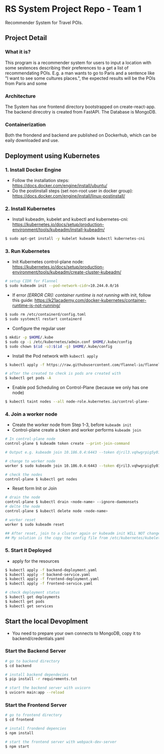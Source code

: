 # RS System Project Repo - Team 1

Recommender System for Travel POIs.
## Project Detail

### What it is?
This program is a recommender system for users to input a location with some sestences describing their preferences to a get a list of recommendating POIs. E.g. a man wants to go to Paris and a sentence like "I want to see some cultures places.", the expected results will be the POIs from Paris and some   

### Architecture
The System has one frontend directory bootstrapped on create-react-app. The backend direcotry is created from FastAPI. The Database is MongoDB. 

### Containerization
Both the frondend and backend are published on Dockerhub, which can be eaily downloaded and use.  

## Deployment using Kubernetes

### 1. Install Docker Engine
+ Follow the installation steps: https://docs.docker.com/engine/install/ubuntu/
+ Do the postinstall steps (set non-root user in docker group): https://docs.docker.com/engine/install/linux-postinstall/

### 2. Install Kubernetes
+ Install kubeadm, kubelet and kubectl and kubernetes-cni: https://kubernetes.io/docs/setup/production-environment/tools/kubeadm/install-kubeadm/ 
```bash
$ sudo apt-get install -y kubelet kubeadm kubectl kubernetes-cni
```

### 3. Run Kubernetes
+ Init Kubernetes control-plane node: https://kubernetes.io/docs/setup/production-environment/tools/kubeadm/create-cluster-kubeadm/
```bash
# setup CIDR for Flannel 
$ sudo kubeadm init --pod-network-cidr=10.244.0.0/16
```
+ If error _[ERROR CRI]: container runtime is not running_ with init, follow this guide: https://k21academy.com/docker-kubernetes/container-runtime-is-not-running/
```bash
$ sudo rm /etc/containerd/config.toml
$ sudo systemctl restart containerd
```
+ Configure the regular user
```bash
$ mkdir -p $HOME/.kube
$ sudo cp -i /etc/kubernetes/admin.conf $HOME/.kube/config
$ sudo chown $(id -u):$(id -g) $HOME/.kube/config
```

+ Install the Pod network with `kubectl apply`
```bash
$ kubectl apply -f https://raw.githubusercontent.com/flannel-io/flannel/master/Documentation/kube-flannel.yml

# after the created to check is pods are created with
$ kubectl get pods -A
```
+ Enable pod Scheduling on Control-Plane (because we only has one node)
```bash
$ kubectl taint nodes --all node-role.kubernetes.io/control-plane-
```
### 4. Join a worker node
+ Create the worker node from Step 1-3, before `kubeadm init`
+ Control-plane create a token and worker performs `kubeadm join`
```bash
# In control-plane node
control-plane $ kubeadm token create --print-join-command

# Output e.g. kubeadm join 10.186.0.4:6443 --token djril3.vqhwgrpig5y01eb5 --discovery-token-ca-cert-hash sha256:79289bfc3b6a1de8702f6a41c9415740f8686356c4e016e76b13ff5780c1456c

# change to worker node
worker $ sudo kubeadm join 10.186.0.4:6443 --token djril3.vqhwgrpig5y01eb5 --discovery-token-ca-cert-hash sha256:79289bfc3b6a1de8702f6a41c9415740f8686356c4e016e76b13ff5780c1456c

# check the nodes
control-plane $ kubectl get nodes
```

+ Reset form Init or Join
```bash
# drain the node
control-plane $ kubectl drain <node-name> --ignore-daemonsets
# delte the node
control-plane $ kubectl delete node <node-name>

# worker reset
worker $ sudo kubeadm reset

## After reset, join to a cluster again or kubeadm init WILL NOT change .kube/config automatically, if kubectl still use old config could leads to problem.
## My solution is the copy the config file from /etc/kubernetes/kubelet.conf to $Home/.kube/config, and chown it and all its dependencies.

```

### 5. Start it Deployed
+ apply for the resources
```bash
$ kubectl apply -f backend-deployment.yaml
$ kubectl apply -f backend-service.yaml
$ kubectl apply -f frontend-deployment.yaml
$ kubectl apply -f frontend-service.yaml

# check deployment status
$ kubectl get deployments
$ kubectl get pods
$ kubectl get services
```

## Start the local Devoplment


+ You need to prepare your own connects to MongoDB, copy it to backend/credentials.yaml
### Start the Backend Server 
```bash
# go to backend directory
$ cd backend

# install backend dependecies
$ pip install -r requirements.txt

# start the backend server with uvicorn
$ uvicorn main:app --reload
```

### Start the Frontend Server
```bash
# go to frontend directory
$ cd frontend

# install frondend depencies
$ npm install

# start the frontend server with webpack-dev-server
$ npm start
```
